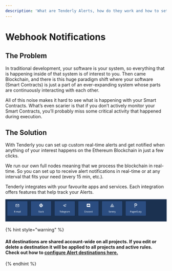 ```yaml
---
description: 'What are Tenderly Alerts, how do they work and how to set them up.'
---
```


# Webhook Notifications

## The Problem

In traditional development, your software is your system, so everything that is happening inside of that system is of interest to you. Then came Blockchain, and there is this huge paradigm shift where your software \(Smart Contracts\) is just a part of an ever-expanding system whose parts are continuously interacting with each other.

All of this noise makes it hard to see what is happening with your Smart Contracts. What’s even scarier is that if you don’t actively monitor your Smart Contracts, you’ll probably miss some critical activity that happened during execution.

## The Solution

With Tenderly you can set up custom real-time alerts and get notified when anything of your interest happens on the Ethereum Blockchain in just a few clicks.

We run our own full nodes meaning that we process the blockchain in real-time. So you can set up to receive alert notifications in real-time or at any interval that fits your need \(every 15 min, etc.\).

Tenderly integrates with your favourite apps and services. Each integration offers features that help track your Alerts.

![](../../.gitbook/assets/image%20%2824%29.png)

{% hint style="warning" %}
#### All destinations are shared account-wide on all projects. If you edit or delete a destination it will be applied to all projects and active rules. Check out how to [configure Alert destinations here.](alert-targets/configuring-alert-destinations/)
{% endhint %}

